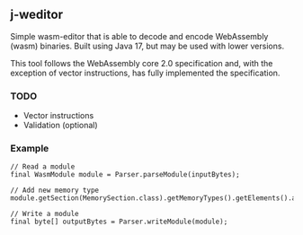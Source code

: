 ## j-weditor
Simple wasm-editor that is able to decode and encode WebAssembly (wasm) binaries. Built using Java 17, but may be used with lower versions.

This tool follows the WebAssembly core 2.0 specification and, with the exception of vector instructions, has fully implemented the specification. 

### TODO
- Vector instructions
- Validation (optional)

### Example
```
// Read a module
final WasmModule module = Parser.parseModule(inputBytes);

// Add new memory type
module.getSection(MemorySection.class).getMemoryTypes().getElements().add(...)

// Write a module
final byte[] outputBytes = Parser.writeModule(module);
```